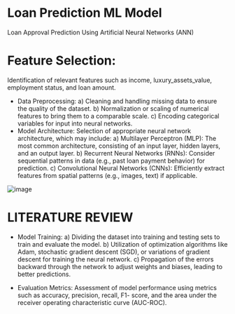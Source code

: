 # Loan Prediction ML Model
Loan Approval Prediction Using Artificial Neural Networks (ANN)


# Feature Selection:
Identification of relevant features such as income, luxury_assets_value, employment
status, and loan amount.
- Data Preprocessing:
  a) Cleaning and handling missing data to ensure the quality of the dataset.
  b) Normalization or scaling of numerical features to bring them to a comparable scale.
  c) Encoding categorical variables for input into neural networks.
- Model Architecture:
Selection of appropriate neural network architecture, which may include:
  a) Multilayer Perceptron (MLP): The most common architecture, consisting of an input
layer, hidden layers, and an output layer.
  b) Recurrent Neural Networks (RNNs): Consider sequential patterns in data (e.g., past
loan payment behavior) for prediction.
  c) Convolutional Neural Networks (CNNs): Efficiently extract features from spatial
patterns (e.g., images, text) if applicable.

![image](https://github.com/user-attachments/assets/e6f4298e-cbd5-44ff-bf09-6e77b68efce8)

# LITERATURE REVIEW

- Model Training:
  a) Dividing the dataset into training and testing sets to train and evaluate the model.
  b) Utilization of optimization algorithms like Adam, stochastic gradient descent (SGD), or
      variations of gradient descent for training the neural network.
  c) Propagation of the errors backward through the network to adjust weights and biases,
      leading to better predictions.

- Evaluation Metrics:
    Assessment of model performance using metrics such as accuracy, precision, recall, F1-
    score, and the area under the receiver operating characteristic curve (AUC-ROC).
